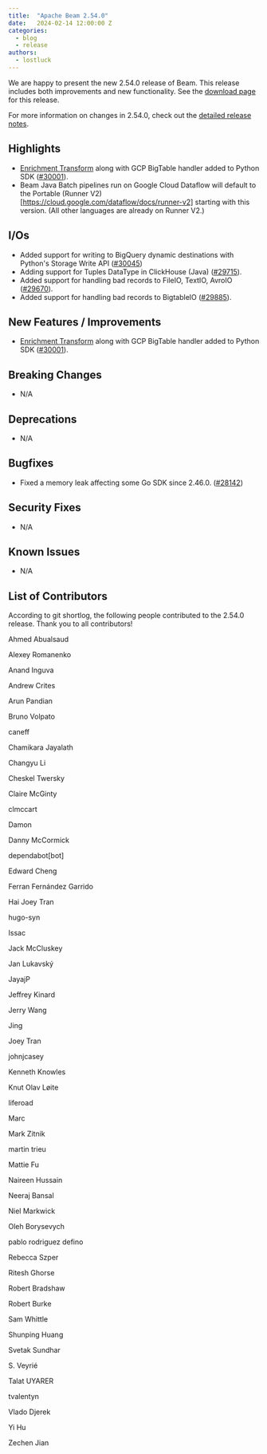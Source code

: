 ```yaml
---
title:  "Apache Beam 2.54.0"
date:   2024-02-14 12:00:00 Z
categories:
  - blog
  - release
authors:
  - lostluck
---
```

<!--
Licensed under the Apache License, Version 2.0 (the "License");
you may not use this file except in compliance with the License.
You may obtain a copy of the License at
http://www.apache.org/licenses/LICENSE-2.0
Unless required by applicable law or agreed to in writing, software
distributed under the License is distributed on an "AS IS" BASIS,
WITHOUT WARRANTIES OR CONDITIONS OF ANY KIND, either express or implied.
See the License for the specific language governing permissions and
limitations under the License.
-->

We are happy to present the new 2.54.0 release of Beam.
This release includes both improvements and new functionality.
See the [download page](/get-started/downloads/) for this release.

<!--more-->

For more information on changes in 2.54.0, check out the [detailed release notes](https://github.com/apache/beam/milestone/18).

## Highlights

* [Enrichment Transform](https://s.apache.org/enrichment-transform) along with GCP BigTable handler added to Python SDK ([#30001](https://github.com/apache/beam/pull/30001)).
* Beam Java Batch pipelines run on Google Cloud Dataflow will default to the Portable (Runner V2)[https://cloud.google.com/dataflow/docs/runner-v2] starting with this version. (All other languages are already on Runner V2.)

## I/Os

* Added support for writing to BigQuery dynamic destinations with Python's Storage Write API ([#30045](https://github.com/apache/beam/pull/30045))
* Adding support for Tuples DataType in ClickHouse (Java) ([#29715](https://github.com/apache/beam/pull/29715)).
* Added support for handling bad records to FileIO, TextIO, AvroIO ([#29670](https://github.com/apache/beam/pull/29670)).
* Added support for handling bad records to BigtableIO ([#29885](https://github.com/apache/beam/pull/29885)).

## New Features / Improvements

* [Enrichment Transform](https://s.apache.org/enrichment-transform) along with GCP BigTable handler added to Python SDK ([#30001](https://github.com/apache/beam/pull/30001)).

## Breaking Changes

* N/A

## Deprecations

* N/A

## Bugfixes

* Fixed a memory leak affecting some Go SDK since 2.46.0. ([#28142](https://github.com/apache/beam/pull/28142))

## Security Fixes

* N/A

## Known Issues

* N/A

## List of Contributors

According to git shortlog, the following people contributed to the 2.54.0 release. Thank you to all contributors!

Ahmed Abualsaud

Alexey Romanenko

Anand Inguva

Andrew Crites

Arun Pandian

Bruno Volpato

caneff

Chamikara Jayalath

Changyu Li

Cheskel Twersky

Claire McGinty

clmccart

Damon

Danny McCormick

dependabot[bot]

Edward Cheng

Ferran Fernández Garrido

Hai Joey Tran

hugo-syn

Issac

Jack McCluskey

Jan Lukavský

JayajP

Jeffrey Kinard

Jerry Wang

Jing

Joey Tran

johnjcasey

Kenneth Knowles

Knut Olav Løite

liferoad

Marc

Mark Zitnik

martin trieu

Mattie Fu

Naireen Hussain

Neeraj Bansal

Niel Markwick

Oleh Borysevych

pablo rodriguez defino

Rebecca Szper

Ritesh Ghorse

Robert Bradshaw

Robert Burke

Sam Whittle

Shunping Huang

Svetak Sundhar

S. Veyrié

Talat UYARER

tvalentyn

Vlado Djerek

Yi Hu

Zechen Jian
